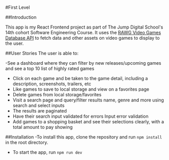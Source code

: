 #First Level

##Introduction

This app is my React Frontend project as part of The Jump Digital School's 14th cohort Software Engineering Course. It uses the [RAWG Video Games Database API](https://rawg.io/apidocs) to fetch data and other assets on video games to display to the user.

##User Stories
The user is able to:

-See a dashboard where they can filter by new releases/upcoming games and see a top 10 list of highly rated games

- Click on each game and be taken to the game detail, including a description, screenshots, trailers, etc
- Like games to save to local storage and view on a favorites page
- Delete games from local storage/favorites
- Visit a search page and query/filter results name, genre and more using search and select inputs
- The results are paginated
- Have their search input validated for errors
  Input error validation
- Add games to a shopping basket and see their selections clearly, with a total amount to pay
  showing

##Installation
-To install this app, clone the repository and run `npm install` in the root directory.

- To start the app, run `npm run dev`

